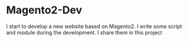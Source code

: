# Magento2-Dev
I start to develop a new website based on Magento2. I write some script and module during the development. I share them in this project
